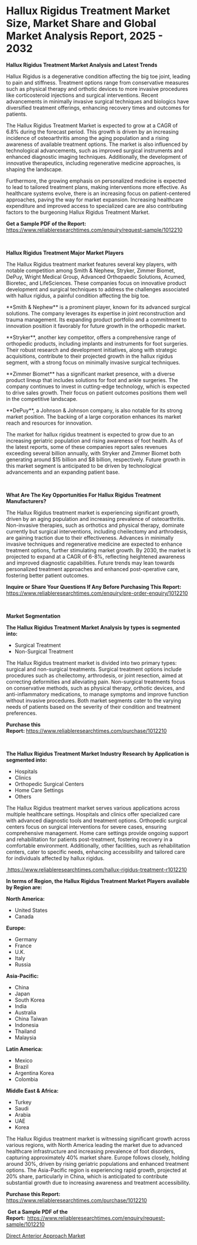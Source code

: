<p><h1>Hallux Rigidus Treatment Market Size, Market Share and Global Market Analysis Report, 2025 - 2032</h1></p><p><strong>Hallux Rigidus Treatment Market Analysis and Latest Trends</strong></p>
<p><p>Hallux Rigidus is a degenerative condition affecting the big toe joint, leading to pain and stiffness. Treatment options range from conservative measures such as physical therapy and orthotic devices to more invasive procedures like corticosteroid injections and surgical interventions. Recent advancements in minimally invasive surgical techniques and biologics have diversified treatment offerings, enhancing recovery times and outcomes for patients.</p><p>The Hallux Rigidus Treatment Market is expected to grow at a CAGR of 6.8% during the forecast period. This growth is driven by an increasing incidence of osteoarthritis among the aging population and a rising awareness of available treatment options. The market is also influenced by technological advancements, such as improved surgical instruments and enhanced diagnostic imaging techniques. Additionally, the development of innovative therapeutics, including regenerative medicine approaches, is shaping the landscape. </p><p>Furthermore, the growing emphasis on personalized medicine is expected to lead to tailored treatment plans, making interventions more effective. As healthcare systems evolve, there is an increasing focus on patient-centered approaches, paving the way for market expansion. Increasing healthcare expenditure and improved access to specialized care are also contributing factors to the burgeoning Hallux Rigidus Treatment Market.</p></p>
<p><strong>Get a Sample PDF of the Report:&nbsp;</strong> <a href="https://www.reliableresearchtimes.com/enquiry/request-sample/1012210?utm_campaign=2733&utm_medium=2&utm_source=Github&utm_content=ia&utm_term=05032025&utm_id=hallux-rigidus-treatment">https://www.reliableresearchtimes.com/enquiry/request-sample/1012210</a></p>
<p>&nbsp;</p>
<p><strong>Hallux Rigidus Treatment Major Market Players</strong></p>
<p><p>The Hallux Rigidus treatment market features several key players, with notable competition among Smith & Nephew, Stryker, Zimmer Biomet, DePuy, Wright Medical Group, Advanced Orthopaedic Solutions, Acumed, Bioretec, and LifeSciences. These companies focus on innovative product development and surgical techniques to address the challenges associated with hallux rigidus, a painful condition affecting the big toe.</p><p>**Smith & Nephew** is a prominent player, known for its advanced surgical solutions. The company leverages its expertise in joint reconstruction and trauma management. Its expanding product portfolio and a commitment to innovation position it favorably for future growth in the orthopedic market.</p><p>**Stryker**, another key competitor, offers a comprehensive range of orthopedic products, including implants and instruments for foot surgeries. Their robust research and development initiatives, along with strategic acquisitions, contribute to their projected growth in the hallux rigidus segment, with a strong focus on minimally invasive surgical techniques.</p><p>**Zimmer Biomet** has a significant market presence, with a diverse product lineup that includes solutions for foot and ankle surgeries. The company continues to invest in cutting-edge technology, which is expected to drive sales growth. Their focus on patient outcomes positions them well in the competitive landscape.</p><p>**DePuy**, a Johnson & Johnson company, is also notable for its strong market position. The backing of a large corporation enhances its market reach and resources for innovation.</p><p>The market for hallux rigidus treatment is expected to grow due to an increasing geriatric population and rising awareness of foot health. As of the latest reports, some of these companies report sales revenues exceeding several billion annually, with Stryker and Zimmer Biomet both generating around $15 billion and $8 billion, respectively. Future growth in this market segment is anticipated to be driven by technological advancements and an expanding patient base.</p></p>
<p>&nbsp;</p>
<p><strong>What Are The Key Opportunities For Hallux Rigidus Treatment Manufacturers?</strong></p>
<p><p>The Hallux Rigidus treatment market is experiencing significant growth, driven by an aging population and increasing prevalence of osteoarthritis. Non-invasive therapies, such as orthotics and physical therapy, dominate currently but surgical interventions, including cheilectomy and arthrodesis, are gaining traction due to their effectiveness. Advances in minimally invasive techniques and regenerative medicine are expected to enhance treatment options, further stimulating market growth. By 2030, the market is projected to expand at a CAGR of 6-8%, reflecting heightened awareness and improved diagnostic capabilities. Future trends may lean towards personalized treatment approaches and enhanced post-operative care, fostering better patient outcomes.</p></p>
<p><strong>Inquire or Share Your Questions If Any Before Purchasing This Report:</strong> <a href="https://www.reliableresearchtimes.com/enquiry/pre-order-enquiry/1012210?utm_campaign=2733&utm_medium=2&utm_source=Github&utm_content=ia&utm_term=05032025&utm_id=hallux-rigidus-treatment">https://www.reliableresearchtimes.com/enquiry/pre-order-enquiry/1012210</a></p>
<p>&nbsp;</p>
<p><strong>Market Segmentation</strong></p>
<p><strong>The Hallux Rigidus Treatment Market Analysis by types is segmented into:</strong></p>
<p><ul><li>Surgical Treatment</li><li>Non-Surgical Treatment</li></ul></p>
<p><p>The Hallux Rigidus treatment market is divided into two primary types: surgical and non-surgical treatments. Surgical treatment options include procedures such as cheilectomy, arthrodesis, or joint resection, aimed at correcting deformities and alleviating pain. Non-surgical treatments focus on conservative methods, such as physical therapy, orthotic devices, and anti-inflammatory medications, to manage symptoms and improve function without invasive procedures. Both market segments cater to the varying needs of patients based on the severity of their condition and treatment preferences.</p></p>
<p><strong>Purchase this Report:&nbsp;</strong><a href="https://www.reliableresearchtimes.com/purchase/1012210?utm_campaign=2733&utm_medium=2&utm_source=Github&utm_content=ia&utm_term=05032025&utm_id=hallux-rigidus-treatment">https://www.reliableresearchtimes.com/purchase/1012210</a></p>
<p>&nbsp;</p>
<p><strong>The Hallux Rigidus Treatment Market Industry Research by Application is segmented into:</strong></p>
<p><ul><li>Hospitals</li><li>Clinics</li><li>Orthopedic Surgical Centers</li><li>Home Care Settings</li><li>Others</li></ul></p>
<p><p>The Hallux Rigidus treatment market serves various applications across multiple healthcare settings. Hospitals and clinics offer specialized care with advanced diagnostic tools and treatment options. Orthopedic surgical centers focus on surgical interventions for severe cases, ensuring comprehensive management. Home care settings provide ongoing support and rehabilitation for patients post-treatment, fostering recovery in a comfortable environment. Additionally, other facilities, such as rehabilitation centers, cater to specific needs, enhancing accessibility and tailored care for individuals affected by hallux rigidus.</p></p>
<p><a href="https://www.reliableresearchtimes.com/hallux-rigidus-treatment-r1012210?utm_campaign=2733&utm_medium=2&utm_source=Github&utm_content=ia&utm_term=05032025&utm_id=hallux-rigidus-treatment">&nbsp;https://www.reliableresearchtimes.com/hallux-rigidus-treatment-r1012210</a></p>
<p><strong>In terms of Region, the Hallux Rigidus Treatment Market Players available by Region are:</strong></p>
<p>
    <p> <strong> North America: </strong>
        <ul>
            <li>United States</li>
            <li>Canada</li>
        </ul>
        </p> 
    <p> <strong> Europe: </strong>
        <ul>
            <li>Germany</li>
            <li>France</li>
            <li>U.K.</li>
            <li>Italy</li>
            <li>Russia</li>
        </ul>
        </p> 
    <p> <strong> Asia-Pacific: </strong>
        <ul>
            <li>China</li>
            <li>Japan</li>
            <li>South Korea</li>
            <li>India</li>
            <li>Australia</li>
            <li>China Taiwan</li>
            <li>Indonesia</li>
            <li>Thailand</li>
            <li>Malaysia</li>
        </ul>
        </p> 
    <p> <strong> Latin America: </strong>
        <ul>
            <li>Mexico</li>
            <li>Brazil</li>
            <li>Argentina Korea</li>
            <li>Colombia</li>
        </ul>
        </p> 
    <p> <strong> Middle East & Africa: </strong>
        <ul>
            <li>Turkey</li>
            <li>Saudi</li>
            <li>Arabia</li>
            <li>UAE</li>
            <li>Korea</li>
        </ul>
    </p>
    </p>
<p><p>The Hallux Rigidus treatment market is witnessing significant growth across various regions, with North America leading the market due to advanced healthcare infrastructure and increasing prevalence of foot disorders, capturing approximately 40% market share. Europe follows closely, holding around 30%, driven by rising geriatric populations and enhanced treatment options. The Asia-Pacific region is experiencing rapid growth, projected at 20% share, particularly in China, which is anticipated to contribute substantial growth due to increasing awareness and treatment accessibility.</p></p>
<p><strong>Purchase this Report: </strong><a href="https://www.reliableresearchtimes.com/purchase/1012210?utm_campaign=2733&utm_medium=2&utm_source=Github&utm_content=ia&utm_term=05032025&utm_id=hallux-rigidus-treatment">https://www.reliableresearchtimes.com/purchase/1012210</a></p>
<p>&nbsp;<strong>Get a Sample PDF of the Report:&nbsp;&nbsp;</strong><a href="https://www.reliableresearchtimes.com/enquiry/request-sample/1012210?utm_campaign=2733&utm_medium=2&utm_source=Github&utm_content=ia&utm_term=05032025&utm_id=hallux-rigidus-treatment">https://www.reliableresearchtimes.com/enquiry/request-sample/1012210</a></p>
<p><strong></strong></p>
<p><p><a href="https://github.com/rodinayygacklezi/Market-Research-Report-List-1/blob/main/direct-anterior-approach-market.md?utm_campaign=2733&utm_medium=2&utm_source=Github&utm_content=ia&utm_term=05032025&utm_id=hallux-rigidus-treatment">Direct Anterior Approach Market</a></p></p>
